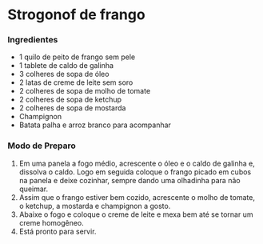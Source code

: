 # Strogonof de frango

### Ingredientes

* 1 quilo de peito de frango sem pele
* 1 tablete de caldo de galinha
* 3 colheres de sopa de óleo
* 2 latas de creme de leite sem soro
* 2 colheres de sopa de molho de tomate
* 2 colheres de sopa de ketchup
* 2 colheres de sopa de mostarda
* Champignon
* Batata palha e arroz branco para acompanhar

### Modo de Preparo

1. Em uma panela a fogo médio, acrescente o óleo e o caldo de galinha e, dissolva o caldo. Logo em seguida coloque o frango picado em cubos na panela e deixe cozinhar, sempre dando uma olhadinha para não queimar.
2. Assim que o frango estiver bem cozido, acrescente o molho de tomate, o ketchup, a mostarda e champignon a gosto.
3. Abaixe o fogo e coloque o creme de leite e mexa bem até se tornar um creme homogêneo.
4. Está pronto para servir.